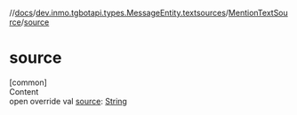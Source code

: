 //[docs](../../../index.md)/[dev.inmo.tgbotapi.types.MessageEntity.textsources](../index.md)/[MentionTextSource](index.md)/[source](source.md)



# source  
[common]  
Content  
open override val [source](source.md): [String](https://kotlinlang.org/api/latest/jvm/stdlib/kotlin/-string/index.html)  




